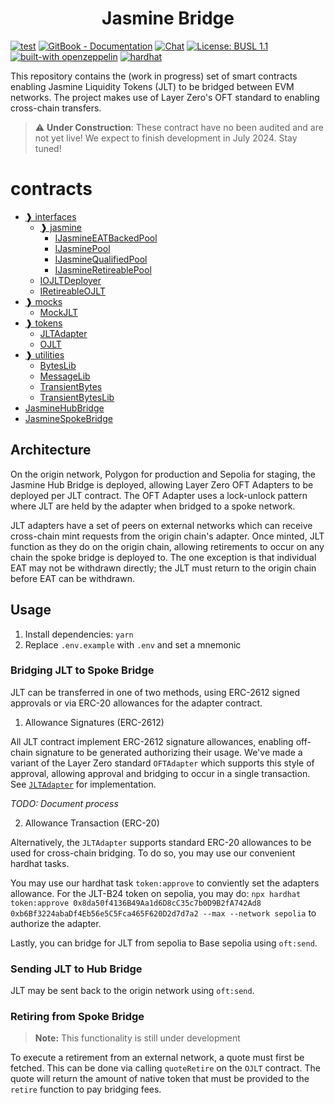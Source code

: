 <h1 align="center">Jasmine Bridge</h1>

[![test](https://github.com/Jasmine-Energy/jasmine-bridge/actions/workflows/test.yml/badge.svg)](https://github.com/Jasmine-Energy/jasmine-bridge/actions/workflows/test.yml)
[![GitBook - Documentation](https://img.shields.io/badge/GitBook-Documentation-orange?logo=gitbook&logoColor=white)](https://docs.jasmine.energy/)
[![Chat](https://img.shields.io/discord/1012757430779789403)](https://discord.gg/bcGUebezJb)
[![License: BUSL 1.1](https://img.shields.io/badge/License-BUSL%201.1-blue.svg)](./LICENSE)
[![built-with openzeppelin](https://img.shields.io/badge/built%20with-OpenZeppelin-3677FF)](https://docs.openzeppelin.com/)
[![hardhat](https://hardhat.org/buidler-plugin-badge.svg)](https://hardhat.org)

This repository contains the (work in progress) set of smart contracts enabling Jasmine Liquidity Tokens (JLT) to be bridged between EVM networks. The project makes use of Layer Zero's OFT standard to enabling cross-chain transfers.

> :warning: **Under Construction**: These contract have no been audited and are not yet live! We expect to finish development in July 2024. Stay tuned!

# contracts

- [❱ interfaces](contracts/interfaces/README.md)
  - [❱ jasmine](contracts/interfaces/jasmine/README.md)
    - [IJasmineEATBackedPool](contracts/interfaces/jasmine/IEATBackedPool.sol/interface.IJasmineEATBackedPool.md)
    - [IJasminePool](contracts/interfaces/jasmine/IJasminePool.sol/interface.IJasminePool.md)
    - [IJasmineQualifiedPool](contracts/interfaces/jasmine/IQualifiedPool.sol/interface.IJasmineQualifiedPool.md)
    - [IJasmineRetireablePool](contracts/interfaces/jasmine/IRetireablePool.sol/interface.IJasmineRetireablePool.md)
  - [IOJLTDeployer](contracts/interfaces/IOJLTDeployer.sol/interface.IOJLTDeployer.md)
  - [IRetireableOJLT](contracts/interfaces/IRetireableOJLT.sol/interface.IRetireableOJLT.md)
- [❱ mocks](contracts/mocks/README.md)
  - [MockJLT](contracts/mocks/MockJLT.sol/contract.MockJLT.md)
- [❱ tokens](contracts/tokens/README.md)
  - [JLTAdapter](contracts/tokens/JLTAdapter.sol/contract.JLTAdapter.md)
  - [OJLT](contracts/tokens/OJLT.sol/contract.OJLT.md)
- [❱ utilities](contracts/utilities/README.md)
  - [BytesLib](contracts/utilities/BytesLib.sol/library.BytesLib.md)
  - [MessageLib](contracts/utilities/MessageLib.sol/library.MessageLib.md)
  - [TransientBytes](contracts/utilities/TransientBytesLib.sol/struct.TransientBytes.md)
  - [TransientBytesLib](contracts/utilities/TransientBytesLib.sol/library.TransientBytesLib.md)
- [JasmineHubBridge](contracts/HubBridge.sol/contract.JasmineHubBridge.md)
- [JasmineSpokeBridge](contracts/SpokeBridge.sol/contract.JasmineSpokeBridge.md)

## Architecture

On the origin network, Polygon for production and Sepolia for staging, the Jasmine Hub Bridge is deployed, allowing Layer Zero OFT Adapters to be deployed per JLT contract. The OFT Adapter uses a lock-unlock pattern where JLT are held by the adapter when bridged to a spoke network.

JLT adapters have a set of peers on external networks which can receive cross-chain mint requests from the origin chain's adapter. Once minted, JLT function as they do on the origin chain, allowing retirements to occur on any chain the spoke bridge is deployed to. The one exception is that individual EAT may not be withdrawn directly; the JLT must return to the origin chain before EAT can be withdrawn.

## Usage

1. Install dependencies: `yarn`
2. Replace `.env.example` with `.env` and set a mnemonic

### Bridging JLT to Spoke Bridge

JLT can be transferred in one of two methods, using ERC-2612 signed approvals or via ERC-20 allowances for the adapter contract.

1. Allowance Signatures (ERC-2612)

All JLT contract implement ERC-2612 signature allowances, enabling off-chain signature to be generated authorizing their usage. We've made a variant of the Layer Zero standard `OFTAdapter` which supports this style of approval, allowing approval and bridging to occur in a single transaction. See [`JLTAdapter`](./contracts/extensions/JLTAdapter.sol) for implementation.

_TODO: Document process_

2. Allowance Transaction (ERC-20)

Alternatively, the `JLTAdapter` supports standard ERC-20 allowances to be used for cross-chain bridging. To do so, you may use our convenient hardhat tasks.

You may use our hardhat task `token:approve` to conviently set the adapters allowance. For the JLT-B24 token on sepolia, you may do: `npx hardhat token:approve 0x8da50f4136B49Aa1d6D8cC35c7b0D9B2fA742Ad8 0xb6Bf3224abaDf4Eb56e5C5Fca465F620D2d7d7a2 --max --network sepolia` to authorize the adapter.

Lastly, you can bridge for JLT from sepolia to Base sepolia using `oft:send`.

### Sending JLT to Hub Bridge

JLT may be sent back to the origin network using `oft:send`.

### Retiring from Spoke Bridge

> **Note:** This functionality is still under development

To execute a retirement from an external network, a quote must first be fetched. This can be done via calling `quoteRetire` on the `OJLT` contract. The quote will return the amount of native token that must be provided to the `retire` function to pay bridging fees.
